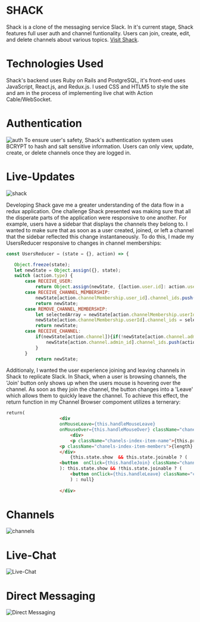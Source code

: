 # SHACK 

Shack is a clone of the messaging service Slack. In it's current stage, Shack features full user auth and channel funtionality.  Users can join, create, edit, and delete channels about various topics. 
[Visit Shack](https://shack-aa.herokuapp.com/#/).



# Technologies Used 

Shack's backend uses Ruby on Rails and PostgreSQL, it's front-end uses JavaScript, React.js, and Redux.js. I used CSS and HTLM5 to style the site and am in the process of implementing live chat with Action Cable/WebSocket. 

# Authentication 
![auth](https://media.giphy.com/media/oKsXJSIvxCzXmTL1iW/giphy.gif)
To ensure user's safety, Shack's authentication system uses BCRYPT to hash and salt sensitive information. Users can only view, update, create, or delete channels once they are logged in.  

# Live-Updates

![shack](https://media.giphy.com/media/VzSx8FGq00P8otc21f/giphy.gif)


Developing Shack gave me a greater understanding of the data flow in a redux application. One challenge Shack presented was making sure that all the disperate parts of the application were responsive to one another. For example, users have a sidebar that displays the channels they belong to. I wanted to make sure that as soon as a user created, joined, or left a channel that the sidebar reflected this change instantaneously. To do this, I made my UsersReducer responsive to changes in channel memberships: 
  
 ```js 
const UsersReducer = (state = {}, action) => {

    Object.freeze(state);
    let newState = Object.assign({}, state); 
    switch (action.type) {
        case RECEIVE_USER: 
            return Object.assign(newState, {[action.user.id]: action.user}); 
        case RECEIVE_CHANNEL_MEMBERSHIP: 
            newState[action.channelMembership.user_id].channel_ids.push(action.channelMembership.channel_id)
            return newState;
        case REMOVE_CHANNEL_MEMBERSHIP: 
            let selectedArray = newState[action.channelMembership.userId].channel_ids.filter(channelId => channelId != action.channelMembership.channelId); 
            newState[action.channelMembership.userId].channel_ids = selectedArray; 
            return newState; 
        case RECEIVE_CHANNEL:
            if(newState[action.channel]){if(!newState[action.channel.admin_id].channel_ids.includes(action.channel.id)){
                newState[action.channel.admin_id].channel_ids.push(action.channel.id)
            }
        }
            return newState; 
  ```
  
Additionaly, I wanted the user experience joining and leaving channels in Shack to replicate Slack. In Shack, when a user is browsing channels, the 'Join' button only shows up when the users mouse is hovering over the channel. As soon as they join the channel, the button changes into a 'Leave' which allows them to quickly leave the channel. To achieve this effect, the return function in my Channel Browser compoment utilizes a ternerary: 
  
  
```html
return(
                    <div 
                    onMouseLeave={this.handleMouseLeave}
                    onMouseOver={this.handleMouseOver} className="chanels-index-item">
                        <div>
                        <p className="chanels-index-item-name">{this.props.channel.name} {this.props.channel.description}</p>
                    <p className="chanels-index-item-members">{length} members</p>
                    </div>
                        {this.state.show  && this.state.joinable ? (
                    <button  onClick={this.handleJoin} className="channels-index-join-btn" >Join</button>
                    ): this.state.show && !this.state.joinable ? (
                        <button onClick={this.handleLeave} className="channels-index-leave-btn" >Leave</button>
                        ) : null}
                       
                    </div>  
```


# Channels 

![channels](https://media.giphy.com/media/1UMGa0gzMJvZmEt1QD/giphy.gif)

# Live-Chat

![Live-Chat](https://media.giphy.com/media/9m4cR9ExcuPIwSHPrq/giphy.gif)

# Direct Messaging 
![Direct Messaging](https://media.giphy.com/media/aSm34qbV0dSduYXCe0/giphy.gif)


       
